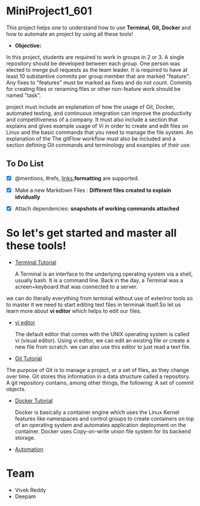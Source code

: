 # MiniProject1_601
This project helps one to understand how to use **Terminal, Git, Docker** and how to automate an project by using all these tools!

* **Objective:**

In this project, students are required to work in groups in 2 or 3. A single repository should be developed between each group. One person was elected to merge pull requests as the team leader. It is required to have at least 10 substantive commits per group member that are marked "feature". Any fixes to "features" must be marked as fixes and do not count. Commits for creating files or renaming files or other non-feature work should be named "task".


project must include an explanation of how the usage of Git, Docker, automated testing, and continuous integration can improve the productivity and competitiveness of a company. It must also include a section that explains and gives example usage of Vi in order to create and edit files on Linux and the basic commands that you need to manage the file system. An explanation of the The gitFlow workflow must also be included and a section defining Git commands and terminology and examples of their use.


## **To Do List**

- [X] @mentions, #refs, [links](),**formatting** are supported.
- [X] Make a new Markdown Files : **Different files created to explain idvidually**
- [x] Attach dependencies: **snapshots of working commands attached**


# So let's get started and master all these tools!

* [Terminal Tutorial](/Terminal_tutorial.md)
 
  A Terminal is an interface to the underlying operating system via a shell, usually bash. It is a command line. Back in the day, a Terminal was a screen+keyboard that was connected to a server.

we can do literally everything from terminal without use of exteriror tools so to master it we need to start editing text files in terminak itself.So let us learn more about **vi editor** which helps to edit our files.

* [vi editor](/vi_editor.md)
  
  The default editor that comes with the UNIX operating system is called vi (visual editor). Using vi editor, we can edit an existing file or create a new file from scratch. we can also use this editor to just read a text file.
 
* [Git Tutorial](/Git_tutorial.md)
 
 The purpose of Git is to manage a project, or a set of files, as they change over time. Git stores this information in a data structure called a repository. A git repository contains, among other things, the following: A set of commit objects.

* [Docker Tutorial](/Docker_tutorial.md)
  
  Docker is basically a container engine which uses the Linux Kernel features like namespaces and control groups to create containers on top of an operating system and automates application deployment on the container. Docker uses Copy-on-write union file system for its backend storage.

* [Automation](/Automation.md)

 
# Team

* Vivek Reddy
* Deepam


